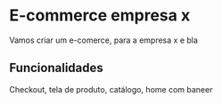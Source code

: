 # E-commerce empresa x

Vamos criar um e-comerce, para a empresa x e bla

## Funcionalidades

Checkout, tela de produto, catálogo, home com baneer
